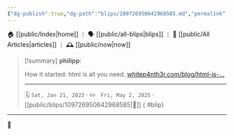 ```yaml
---
{"dg-publish":true,"dg-path":"blips/109726950642968585.md","permalink":"/blips/109726950642968585/","title":"philipp on mastodon @ 2023-01-21"}
---
```



<div class="transclusion internal-embed is-loaded"><div class="markdown-embed">




🏠 [[public/Index\|home]]  ⋮ 🗣️ [[public/all-blips\|blips]] ⋮  📝 [[public/All Articles\|articles]]  ⋮ 🕰️ [[public/now\|now]]


</div></div>


> [!summary] **philipp**:
>
> How it started: html is all you need. [whitep4nth3r.com/blog/html-is-…](https://whitep4nth3r.com/blog/html-is-all-you-need-to-make-a-website/)
> - - -
>
> 🗓️ <code>Sat, Jan 21, 2023</code>  · ✏️ <code> Fri, May 2, 2025</code>  · [[public/blips/109726950642968585\|🔗]]
{ #blip}


- - -

 👾

